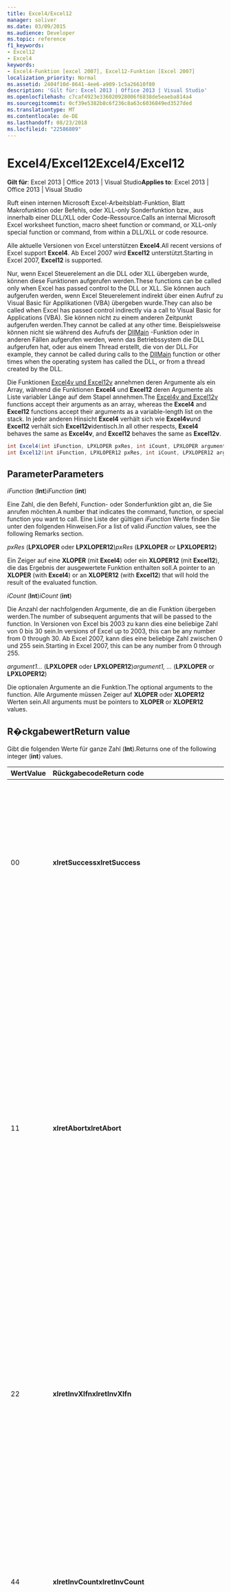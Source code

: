 ```yaml
---
title: Excel4/Excel12
manager: soliver
ms.date: 03/09/2015
ms.audience: Developer
ms.topic: reference
f1_keywords:
- Excel12
- Excel4
keywords:
- Excel4-Funktion [excel 2007], Excel12-Funktion [Excel 2007]
localization_priority: Normal
ms.assetid: 2404f10d-8641-4ee6-a909-1c5a26610f80
description: 'Gilt für: Excel 2013 | Office 2013 | Visual Studio'
ms.openlocfilehash: c7caf4923e336020928006f6838de5eaeba814a4
ms.sourcegitcommit: 0cf39e5382b8c6f236c8a63c6036849ed3527ded
ms.translationtype: MT
ms.contentlocale: de-DE
ms.lasthandoff: 08/23/2018
ms.locfileid: "22586809"
---
```

# <a name="excel4excel12"></a><span data-ttu-id="60f49-104">Excel4/Excel12</span><span class="sxs-lookup"><span data-stu-id="60f49-104">Excel4/Excel12</span></span>

<span data-ttu-id="60f49-105">**Gilt für**: Excel 2013 | Office 2013 | Visual Studio</span><span class="sxs-lookup"><span data-stu-id="60f49-105">**Applies to**: Excel 2013 | Office 2013 | Visual Studio</span></span> 
  
<span data-ttu-id="60f49-106">Ruft einen internen Microsoft Excel-Arbeitsblatt-Funktion, Blatt Makrofunktion oder Befehls, oder XLL-only Sonderfunktion bzw., aus innerhalb einer DLL/XLL oder Code-Ressource.</span><span class="sxs-lookup"><span data-stu-id="60f49-106">Calls an internal Microsoft Excel worksheet function, macro sheet function or command, or XLL-only special function or command, from within a DLL/XLL or code resource.</span></span>
  
<span data-ttu-id="60f49-107">Alle aktuelle Versionen von Excel unterstützen **Excel4**.</span><span class="sxs-lookup"><span data-stu-id="60f49-107">All recent versions of Excel support **Excel4**.</span></span> <span data-ttu-id="60f49-108">Ab Excel 2007 wird **Excel12** unterstützt.</span><span class="sxs-lookup"><span data-stu-id="60f49-108">Starting in Excel 2007, **Excel12** is supported.</span></span> 
  
<span data-ttu-id="60f49-109">Nur, wenn Excel Steuerelement an die DLL oder XLL übergeben wurde, können diese Funktionen aufgerufen werden.</span><span class="sxs-lookup"><span data-stu-id="60f49-109">These functions can be called only when Excel has passed control to the DLL or XLL.</span></span> <span data-ttu-id="60f49-110">Sie können auch aufgerufen werden, wenn Excel Steuerelement indirekt über einen Aufruf zu Visual Basic für Applikationen (VBA) übergeben wurde.</span><span class="sxs-lookup"><span data-stu-id="60f49-110">They can also be called when Excel has passed control indirectly via a call to Visual Basic for Applications (VBA).</span></span> <span data-ttu-id="60f49-111">Sie können nicht zu einem anderen Zeitpunkt aufgerufen werden.</span><span class="sxs-lookup"><span data-stu-id="60f49-111">They cannot be called at any other time.</span></span> <span data-ttu-id="60f49-112">Beispielsweise können nicht sie während des Aufrufs der [DllMain](https://docs.microsoft.com/windows/desktop/dlls/dllmain) -Funktion oder in anderen Fällen aufgerufen werden, wenn das Betriebssystem die DLL aufgerufen hat, oder aus einem Thread erstellt, die von der DLL.</span><span class="sxs-lookup"><span data-stu-id="60f49-112">For example, they cannot be called during calls to the [DllMain](https://docs.microsoft.com/windows/desktop/dlls/dllmain) function or other times when the operating system has called the DLL, or from a thread created by the DLL.</span></span> 
  
<span data-ttu-id="60f49-113">Die Funktionen [Excel4v und Excel12v](excel4v-excel12v.md) annehmen deren Argumente als ein Array, während die Funktionen **Excel4** und **Excel12** deren Argumente als Liste variabler Länge auf dem Stapel annehmen.</span><span class="sxs-lookup"><span data-stu-id="60f49-113">The [Excel4v and Excel12v](excel4v-excel12v.md) functions accept their arguments as an array, whereas the **Excel4** and **Excel12** functions accept their arguments as a variable-length list on the stack.</span></span> <span data-ttu-id="60f49-114">In jeder anderen Hinsicht **Excel4** verhält sich wie **Excel4v**und **Excel12** verhält sich **Excel12v**identisch.</span><span class="sxs-lookup"><span data-stu-id="60f49-114">In all other respects, **Excel4** behaves the same as **Excel4v**, and **Excel12** behaves the same as **Excel12v**.</span></span>
  
```cs
int Excel4(int iFunction, LPXLOPER pxRes, int iCount, LPXLOPER argument1, ...);
int Excel12(int iFunction, LPXLOPER12 pxRes, int iCount, LPXLOPER12 argument1, ...);
```

## <a name="parameters"></a><span data-ttu-id="60f49-115">Parameter</span><span class="sxs-lookup"><span data-stu-id="60f49-115">Parameters</span></span>

 <span data-ttu-id="60f49-116">_iFunction_ (**Int**)</span><span class="sxs-lookup"><span data-stu-id="60f49-116">_iFunction_ (**int**)</span></span>
  
<span data-ttu-id="60f49-117">Eine Zahl, die den Befehl, Function- oder Sonderfunktion gibt an, die Sie anrufen möchten.</span><span class="sxs-lookup"><span data-stu-id="60f49-117">A number that indicates the command, function, or special function you want to call.</span></span> <span data-ttu-id="60f49-118">Eine Liste der gültigen _iFunction_ Werte finden Sie unter den folgenden Hinweisen.</span><span class="sxs-lookup"><span data-stu-id="60f49-118">For a list of valid  _iFunction_ values, see the following Remarks section.</span></span> 
  
 <span data-ttu-id="60f49-119">_pxRes_ (**LPXLOPER** oder **LPXLOPER12**)</span><span class="sxs-lookup"><span data-stu-id="60f49-119">_pxRes_ (**LPXLOPER** or **LPXLOPER12**)</span></span>
  
<span data-ttu-id="60f49-120">Ein Zeiger auf eine **XLOPER** (mit **Excel4**) oder ein **XLOPER12** (mit **Excel12**), die das Ergebnis der ausgewertete Funktion enthalten soll.</span><span class="sxs-lookup"><span data-stu-id="60f49-120">A pointer to an **XLOPER** (with **Excel4**) or an **XLOPER12** (with **Excel12**) that will hold the result of the evaluated function.</span></span>
  
 <span data-ttu-id="60f49-121">_iCount_ (**Int**)</span><span class="sxs-lookup"><span data-stu-id="60f49-121">_iCount_ (**int**)</span></span>
  
<span data-ttu-id="60f49-122">Die Anzahl der nachfolgenden Argumente, die an die Funktion übergeben werden.</span><span class="sxs-lookup"><span data-stu-id="60f49-122">The number of subsequent arguments that will be passed to the function.</span></span> <span data-ttu-id="60f49-123">In Versionen von Excel bis 2003 zu kann dies eine beliebige Zahl von 0 bis 30 sein.</span><span class="sxs-lookup"><span data-stu-id="60f49-123">In versions of Excel up to 2003, this can be any number from 0 through 30.</span></span> <span data-ttu-id="60f49-124">Ab Excel 2007, kann dies eine beliebige Zahl zwischen 0 und 255 sein.</span><span class="sxs-lookup"><span data-stu-id="60f49-124">Starting in Excel 2007, this can be any number from 0 through 255.</span></span>
  
 <span data-ttu-id="60f49-125">_argument1..._ (**LPXLOPER** oder **LPXLOPER12**)</span><span class="sxs-lookup"><span data-stu-id="60f49-125">_argument1, ..._ (**LPXLOPER** or **LPXLOPER12**)</span></span>
  
<span data-ttu-id="60f49-126">Die optionalen Argumente an die Funktion.</span><span class="sxs-lookup"><span data-stu-id="60f49-126">The optional arguments to the function.</span></span> <span data-ttu-id="60f49-127">Alle Argumente müssen Zeiger auf **XLOPER** oder **XLOPER12** Werten sein.</span><span class="sxs-lookup"><span data-stu-id="60f49-127">All arguments must be pointers to **XLOPER** or **XLOPER12** values.</span></span> 
  
## <a name="return-value"></a><span data-ttu-id="60f49-128">R�ckgabewert</span><span class="sxs-lookup"><span data-stu-id="60f49-128">Return value</span></span>

<span data-ttu-id="60f49-129">Gibt die folgenden Werte für ganze Zahl (**Int**).</span><span class="sxs-lookup"><span data-stu-id="60f49-129">Returns one of the following integer (**int**) values.</span></span>
  
|<span data-ttu-id="60f49-130">**Wert**</span><span class="sxs-lookup"><span data-stu-id="60f49-130">**Value**</span></span>|<span data-ttu-id="60f49-131">**Rückgabecode**</span><span class="sxs-lookup"><span data-stu-id="60f49-131">**Return code**</span></span>|<span data-ttu-id="60f49-132">**Beschreibung**</span><span class="sxs-lookup"><span data-stu-id="60f49-132">**Description**</span></span>|
|:-----|:-----|:-----|
|<span data-ttu-id="60f49-133">0</span><span class="sxs-lookup"><span data-stu-id="60f49-133">0</span></span>  <br/> |<span data-ttu-id="60f49-134">**xlretSuccess**</span><span class="sxs-lookup"><span data-stu-id="60f49-134">**xlretSuccess**</span></span> <br/> |<span data-ttu-id="60f49-135">Die Funktion wurde erfolgreich aufgerufen.</span><span class="sxs-lookup"><span data-stu-id="60f49-135">The function was called successfully.</span></span> <span data-ttu-id="60f49-136">Dies bedeutet, dass die Funktion einen Fehlerwert Excel nicht beendet wurde. um das herauszufinden, müssen Sie den Typ und den Wert des Parameters _PxRes_ resultierenden betrachten.</span><span class="sxs-lookup"><span data-stu-id="60f49-136">This does not mean that the function did not return an Excel error value; to find that out, you must look at the type and value of the resulting  _pxRes_ parameter.</span></span>  <br/> |
|<span data-ttu-id="60f49-137">1</span><span class="sxs-lookup"><span data-stu-id="60f49-137">1</span></span>  <br/> |<span data-ttu-id="60f49-138">**xlretAbort**</span><span class="sxs-lookup"><span data-stu-id="60f49-138">**xlretAbort**</span></span> <br/> |<span data-ttu-id="60f49-139">Der Befehl oder Funktion wurde fehlerbedingt beendet (interner Abbruch).</span><span class="sxs-lookup"><span data-stu-id="60f49-139">The command or function was terminated abnormally (internal abort).</span></span> <span data-ttu-id="60f49-140">Dies kann vorkommen eine XLM-Makrovorlage selbst geschlossen wird durch Aufrufen von **Schließen**oder Excel nicht genügend Arbeitsspeicher ist.</span><span class="sxs-lookup"><span data-stu-id="60f49-140">This can occur if an XLM macro sheet closes itself by calling **CLOSE**, or if Excel is out of memory.</span></span> <span data-ttu-id="60f49-141">Wenn Excel dieser Fehler zurückgibt, muss die aufrufende Funktion sofort beenden.</span><span class="sxs-lookup"><span data-stu-id="60f49-141">If Excel returns this error, the calling function must exit immediately.</span></span> <span data-ttu-id="60f49-142">Die DLL kann nur vor dem Beenden **XlFree** aufrufen.</span><span class="sxs-lookup"><span data-stu-id="60f49-142">The DLL is permitted to call **xlFree** only before exiting.</span></span> <span data-ttu-id="60f49-143">Alle anderen Aufrufe der C-API sind nicht zulässig.</span><span class="sxs-lookup"><span data-stu-id="60f49-143">All other calls to the C API are not permitted.</span></span> <span data-ttu-id="60f49-144">Der Benutzer kann keine Arbeit interaktiv speichern, mit dem Befehl **Speichern** im Menü **Datei** .</span><span class="sxs-lookup"><span data-stu-id="60f49-144">The user can save any work interactively by using the **Save** command on the **File** menu.</span></span>  <br/> |
|<span data-ttu-id="60f49-145">2</span><span class="sxs-lookup"><span data-stu-id="60f49-145">2</span></span>  <br/> |<span data-ttu-id="60f49-146">**xlretInvXlfn**</span><span class="sxs-lookup"><span data-stu-id="60f49-146">**xlretInvXlfn**</span></span> <br/> |<span data-ttu-id="60f49-147">Es wurde eine ungültige Funktionsnummer angegeben.</span><span class="sxs-lookup"><span data-stu-id="60f49-147">An invalid function number was supplied.</span></span> <span data-ttu-id="60f49-148">Wenn Sie von der Headerdatei Xlcall.h Konstanten verwenden, sollte dies nicht der Fall, wenn Sie etwas aufrufen, die in der Version von Excel nicht unterstützt wird, das Sie ausführen.</span><span class="sxs-lookup"><span data-stu-id="60f49-148">If you are using constants from the Xlcall.h header file, this should not occur unless you are calling something that is not supported in the version of Excel you are running.</span></span>  <br/> |
|<span data-ttu-id="60f49-149">4</span><span class="sxs-lookup"><span data-stu-id="60f49-149">4</span></span>  <br/> |<span data-ttu-id="60f49-150">**xlretInvCount**</span><span class="sxs-lookup"><span data-stu-id="60f49-150">**xlretInvCount**</span></span> <br/> |<span data-ttu-id="60f49-151">Eine ungültige Anzahl von Argumenten eingegeben wurde.</span><span class="sxs-lookup"><span data-stu-id="60f49-151">An invalid number of arguments was entered.</span></span> <span data-ttu-id="60f49-152">In Versionen bis zu Excel 2003 ist die maximale Anzahl von Argumenten, mit denen jede Funktion 30.</span><span class="sxs-lookup"><span data-stu-id="60f49-152">In versions up to Excel 2003, the maximum number of arguments any function can take is 30.</span></span> <span data-ttu-id="60f49-153">Ab Excel 2007 ist die maximale Anzahl 255.</span><span class="sxs-lookup"><span data-stu-id="60f49-153">Starting in Excel 2007, the maximum number is 255.</span></span> <span data-ttu-id="60f49-154">Einige erfordern einer festen oder minimalen Anzahl von Argumenten.</span><span class="sxs-lookup"><span data-stu-id="60f49-154">Some require a fixed or minimum number of arguments.</span></span>  <br/> |
|<span data-ttu-id="60f49-155">8</span><span class="sxs-lookup"><span data-stu-id="60f49-155">8</span></span>  <br/> |<span data-ttu-id="60f49-156">**xlretInvXloper**</span><span class="sxs-lookup"><span data-stu-id="60f49-156">**xlretInvXloper**</span></span> <br/> |<span data-ttu-id="60f49-157">Eine unzulässige **XLOPER** oder **XLOPER12** an die Funktion übergeben wurde, oder ein Argument vom falschen Typ verwendet wurde.</span><span class="sxs-lookup"><span data-stu-id="60f49-157">An invalid **XLOPER** or **XLOPER12** was passed to the function, or an argument of the wrong type was used.</span></span>  <br/> |
|<span data-ttu-id="60f49-158">16</span><span class="sxs-lookup"><span data-stu-id="60f49-158">16</span></span>  <br/> |<span data-ttu-id="60f49-159">**xlretStackOvfl**</span><span class="sxs-lookup"><span data-stu-id="60f49-159">**xlretStackOvfl**</span></span> <br/> |<span data-ttu-id="60f49-160">Stapelüberlauf.</span><span class="sxs-lookup"><span data-stu-id="60f49-160">A stack overflow occurred.</span></span> <span data-ttu-id="60f49-161">Verwenden Sie **XlStack** , um die Größe des Raums links auf den Stapel überwachen.</span><span class="sxs-lookup"><span data-stu-id="60f49-161">Use **xlStack** to monitor the amount of room left on the stack.</span></span> <span data-ttu-id="60f49-162">Vermeiden Sie sehr große lokale (automatische) Arrays und Strukturen auf dem Stapel zuordnen, sofern möglich; Stellen sie statische.</span><span class="sxs-lookup"><span data-stu-id="60f49-162">Avoid allocating very large local (automatic) arrays and structures on the stack where possible; make them static.</span></span> <span data-ttu-id="60f49-163">(Beachten Sie, dass ein Stapelüberlauf auftreten kann, ohne dass.)</span><span class="sxs-lookup"><span data-stu-id="60f49-163">(Note that a stack overflow might occur without being detected.)</span></span>  <br/> |
|<span data-ttu-id="60f49-164">32</span><span class="sxs-lookup"><span data-stu-id="60f49-164">32</span></span>  <br/> |<span data-ttu-id="60f49-165">**xlretFailed**</span><span class="sxs-lookup"><span data-stu-id="60f49-165">**xlretFailed**</span></span> <br/> |<span data-ttu-id="60f49-166">Eine Funktion Befehl äquivalent ist fehlgeschlagen.</span><span class="sxs-lookup"><span data-stu-id="60f49-166">A command-equivalent function failed.</span></span> <span data-ttu-id="60f49-167">Dies ist gleichbedeutend mit einer Makrobefehl das Dialogfeld Makro Fehler Warnung angezeigt.</span><span class="sxs-lookup"><span data-stu-id="60f49-167">This is equivalent to a macro command displaying the macro error alert dialog box.</span></span>  <br/> |
|<span data-ttu-id="60f49-168">64</span><span class="sxs-lookup"><span data-stu-id="60f49-168">64</span></span>  <br/> |<span data-ttu-id="60f49-169">**xlretUncalced**</span><span class="sxs-lookup"><span data-stu-id="60f49-169">**xlretUncalced**</span></span> <br/> |<span data-ttu-id="60f49-170">Es wurde versucht, auf eine Zelle, die noch nicht berechnet Dereferenzierung, da es geplant ist, nach der aktuellen Zelle berechnet werden soll.</span><span class="sxs-lookup"><span data-stu-id="60f49-170">An attempt was made to dereference a cell that has not been calculated yet, because it is scheduled to be recalculated after the current cell.</span></span> <span data-ttu-id="60f49-171">In diesem Fall muss die DLL Steuerelement nach Excel sofort zurückgeben.</span><span class="sxs-lookup"><span data-stu-id="60f49-171">In this case, the DLL should return control to Excel immediately.</span></span> <span data-ttu-id="60f49-172">Die DLL kann nur vor dem Beenden **XlFree** aufrufen.</span><span class="sxs-lookup"><span data-stu-id="60f49-172">The DLL is permitted to call **xlFree** only before exiting.</span></span> <span data-ttu-id="60f49-173">Alle anderen Aufrufe der C-API sind nicht zulässig.</span><span class="sxs-lookup"><span data-stu-id="60f49-173">All other calls to the C API are not permitted.</span></span> <span data-ttu-id="60f49-174">Weitere Informationen zu den Funktionen können und die Werte von Zellen, die nicht neu berechnet wurde, finden Sie unter [Excel-Befehle, Funktionen und-Zustände](excel-commands-functions-and-states.md)können nicht zugegriffen werden.</span><span class="sxs-lookup"><span data-stu-id="60f49-174">For more information about which functions can and cannot access the values of cells that have not been recalculated, see [Excel Commands, Functions, and States](excel-commands-functions-and-states.md).</span></span>  <br/> |
|<span data-ttu-id="60f49-175">128</span><span class="sxs-lookup"><span data-stu-id="60f49-175">128</span></span>  <br/> |<span data-ttu-id="60f49-176">**xlretNotThreadSafe**</span><span class="sxs-lookup"><span data-stu-id="60f49-176">**xlretNotThreadSafe**</span></span> <br/> |<span data-ttu-id="60f49-177">Es wurde versucht, eine Funktion aufgerufen, die nicht oder möglicherweise nicht, während eine Multithread-neuberechnung der Arbeitsmappe threadsicheren.</span><span class="sxs-lookup"><span data-stu-id="60f49-177">An attempt was made to call a function that is not, or might not be, thread safe during a multithreaded recalculation of the workbook.</span></span>  <br/> <span data-ttu-id="60f49-178">Ab Excel 2007 dieser Wert wird zurückgegeben, und nur innerhalb der XLL Arbeitsblattfunktionen deklariert thread als Safe.</span><span class="sxs-lookup"><span data-stu-id="60f49-178">Starting in Excel 2007, this value is returned, and only within XLL worksheet functions declared as thread safe.</span></span>  <br/> |
|<span data-ttu-id="60f49-179">256</span><span class="sxs-lookup"><span data-stu-id="60f49-179">256</span></span>  <br/> |<span data-ttu-id="60f49-180">**xlRetInvAsynchronousContext**</span><span class="sxs-lookup"><span data-stu-id="60f49-180">**xlRetInvAsynchronousContext**</span></span> <br/> |<span data-ttu-id="60f49-181">Das Handle asynchronen Funktion ist ungültig.</span><span class="sxs-lookup"><span data-stu-id="60f49-181">The asynchronous function handle is invalid.</span></span>  <br/> <span data-ttu-id="60f49-182">Dieser Wert wird nur von Excel 2010 verwendet.</span><span class="sxs-lookup"><span data-stu-id="60f49-182">This value is used only by Excel 2010.</span></span>  <br/> |
|<span data-ttu-id="60f49-183">512</span><span class="sxs-lookup"><span data-stu-id="60f49-183">512</span></span>  <br/> |<span data-ttu-id="60f49-184">**xlRetNotClusterSafe**</span><span class="sxs-lookup"><span data-stu-id="60f49-184">**xlRetNotClusterSafe**</span></span> <br/> |<span data-ttu-id="60f49-185">Der Anruf wird auf Clustern nicht unterstützt.</span><span class="sxs-lookup"><span data-stu-id="60f49-185">The call is not supported on clusters.</span></span>  <br/> <span data-ttu-id="60f49-186">Dieser Wert wird nur von Excel 2010 verwendet.</span><span class="sxs-lookup"><span data-stu-id="60f49-186">This value is used only by Excel 2010.</span></span>  <br/> |
   
## <a name="remarks"></a><span data-ttu-id="60f49-187">HinwBemerkungeneise</span><span class="sxs-lookup"><span data-stu-id="60f49-187">Remarks</span></span>

### <a name="valid-ifunction-values"></a><span data-ttu-id="60f49-188">Gültige iFunction Werte</span><span class="sxs-lookup"><span data-stu-id="60f49-188">Valid iFunction values</span></span>

<span data-ttu-id="60f49-189">Gültige **iFunction** Werte sind in der Headerdatei Xlcall.h oder eine der folgenden speziellen Funktionen definiert Konstanten **Xlf...** oder **Xlc...** .</span><span class="sxs-lookup"><span data-stu-id="60f49-189">Valid **iFunction** values are any of the **xlf...** or **xlc...** constants defined in the Xlcall.h header file or any of the following special functions.</span></span> 
  
|||||
|:-----|:-----|:-----|:-----|
|<span data-ttu-id="60f49-190">**xlAbort**</span><span class="sxs-lookup"><span data-stu-id="60f49-190">**xlAbort**</span></span> <br/> |<span data-ttu-id="60f49-191">**xlEnableXLMsgs**</span><span class="sxs-lookup"><span data-stu-id="60f49-191">**xlEnableXLMsgs**</span></span> <br/> |<span data-ttu-id="60f49-192">**xlGetInst**</span><span class="sxs-lookup"><span data-stu-id="60f49-192">**xlGetInst**</span></span> <br/> |<span data-ttu-id="60f49-193">**xlSheetNm**</span><span class="sxs-lookup"><span data-stu-id="60f49-193">**xlSheetNm**</span></span> <br/> |
|<span data-ttu-id="60f49-194">**xlCoerce**</span><span class="sxs-lookup"><span data-stu-id="60f49-194">**xlCoerce**</span></span> <br/> |<span data-ttu-id="60f49-195">**xlFree**</span><span class="sxs-lookup"><span data-stu-id="60f49-195">**xlFree**</span></span> <br/> |<span data-ttu-id="60f49-196">**xlGetName**</span><span class="sxs-lookup"><span data-stu-id="60f49-196">**xlGetName**</span></span> <br/> |<span data-ttu-id="60f49-197">**xlStack**</span><span class="sxs-lookup"><span data-stu-id="60f49-197">**xlStack**</span></span> <br/> |
|<span data-ttu-id="60f49-198">**xlDefineBinaryName**</span><span class="sxs-lookup"><span data-stu-id="60f49-198">**xlDefineBinaryName**</span></span> <br/> |<span data-ttu-id="60f49-199">**xlGetBinaryName**</span><span class="sxs-lookup"><span data-stu-id="60f49-199">**xlGetBinaryName**</span></span> <br/> |<span data-ttu-id="60f49-200">**xlSet**</span><span class="sxs-lookup"><span data-stu-id="60f49-200">**xlSet**</span></span> <br/> |<span data-ttu-id="60f49-201">**xlUDF**</span><span class="sxs-lookup"><span data-stu-id="60f49-201">**xlUDF**</span></span> <br/> |
|<span data-ttu-id="60f49-202">**xlDisableXLMsgs**</span><span class="sxs-lookup"><span data-stu-id="60f49-202">**xlDisableXLMsgs**</span></span> <br/> |<span data-ttu-id="60f49-203">**xlGetHwnd**</span><span class="sxs-lookup"><span data-stu-id="60f49-203">**xlGetHwnd**</span></span> <br/> |<span data-ttu-id="60f49-204">**xlSheetId**</span><span class="sxs-lookup"><span data-stu-id="60f49-204">**xlSheetId**</span></span> <br/> ||
   
### <a name="different-types-of-functions"></a><span data-ttu-id="60f49-205">Unterschiedliche Typen von Funktionen</span><span class="sxs-lookup"><span data-stu-id="60f49-205">Different Types of Functions</span></span>

 <span data-ttu-id="60f49-206">**Excel4** und **Excel12** unterscheiden, drei Klassen von Funktionen.</span><span class="sxs-lookup"><span data-stu-id="60f49-206">**Excel4** and **Excel12** distinguish among three classes of functions.</span></span> <span data-ttu-id="60f49-207">Die Funktionen werden entsprechend der drei Zustände klassifiziert, in denen die DLL Excel aufgerufen werden kann.</span><span class="sxs-lookup"><span data-stu-id="60f49-207">The functions are classified according to the three states in which Excel might call the DLL.</span></span> 
  
- <span data-ttu-id="60f49-208">Klasse 1 gilt, wenn die DLL aus einem Arbeitsblatt als Ergebnis einer neuberechnung aufgerufen wird.</span><span class="sxs-lookup"><span data-stu-id="60f49-208">Class 1 applies when the DLL is called from a worksheet as a result of recalculation.</span></span> 
    
- <span data-ttu-id="60f49-209">Klasse 2 gilt, wenn die DLL aus aufgerufen wird, in einem Funktionsmakro oder aus einem Arbeitsblatt, in dem er mit einem Nummernzeichen (#) im Text Typ registriert wurde.</span><span class="sxs-lookup"><span data-stu-id="60f49-209">Class 2 applies when the DLL is called from within a function macro or from a worksheet where it was registered with a number sign (#) in the type text.</span></span>
    
- <span data-ttu-id="60f49-210">Klasse 3 gilt, wenn ein Objekt, Makros, Menü, Symbolleiste, Tastenkombination, **ExecuteExcel4Macro** -Methode oder den Befehl **Tools/Makro/ausführen** eine DLL aufgerufen wird.</span><span class="sxs-lookup"><span data-stu-id="60f49-210">Class 3 applies when a DLL is called from an object, macro, menu, toolbar, shortcut key, **ExecuteExcel4Macro** method, or the **Tools/Macro/Run** command.</span></span> <span data-ttu-id="60f49-211">Weitere Informationen finden Sie unter [Excel-Befehle, Funktionen und-Zustände](excel-commands-functions-and-states.md).</span><span class="sxs-lookup"><span data-stu-id="60f49-211">For more information, see [Excel Commands, Functions, and States](excel-commands-functions-and-states.md).</span></span>
    
<span data-ttu-id="60f49-212">Die folgende Tabelle zeigt, welche Funktionen in jeder Klasse gültig sind.</span><span class="sxs-lookup"><span data-stu-id="60f49-212">The following table shows what functions are valid in each class.</span></span>
  
|<span data-ttu-id="60f49-213">**1-Klasse**</span><span class="sxs-lookup"><span data-stu-id="60f49-213">**Class 1**</span></span>|<span data-ttu-id="60f49-214">**Klasse 2**</span><span class="sxs-lookup"><span data-stu-id="60f49-214">**Class 2**</span></span>|<span data-ttu-id="60f49-215">**Klasse 3**</span><span class="sxs-lookup"><span data-stu-id="60f49-215">**Class 3**</span></span>|
|:-----|:-----|:-----|
|<span data-ttu-id="60f49-216">Eine beliebige Arbeitsblattfunktion</span><span class="sxs-lookup"><span data-stu-id="60f49-216">Any worksheet function</span></span>  <br/> <span data-ttu-id="60f49-217">Alle außer **gleich XlSet**XLL-only **... xl** -Funktion.</span><span class="sxs-lookup"><span data-stu-id="60f49-217">Any XLL-only **xl...** function except **xlSet**.</span></span>  <br/> <span data-ttu-id="60f49-218">**xlfCaller**</span><span class="sxs-lookup"><span data-stu-id="60f49-218">**xlfCaller**</span></span> <br/> |<span data-ttu-id="60f49-219">Eine beliebige Arbeitsblattfunktion</span><span class="sxs-lookup"><span data-stu-id="60f49-219">Any worksheet function</span></span>  <br/> <span data-ttu-id="60f49-220">Alle außer **gleich XlSet** **.. xl** -Funktion.</span><span class="sxs-lookup"><span data-stu-id="60f49-220">Any **xl...** function except **xlSet**.</span></span>  <br/> <span data-ttu-id="60f49-221">Makro Blatt Funktionen, einschließlich **XlfCaller**, die einen Wert zurück, verschiebt aber keine Aktion, die den Arbeitsbereich wirkt sich auf oder eine geöffnete Arbeitsmappe.</span><span class="sxs-lookup"><span data-stu-id="60f49-221">Macro sheet functions, including **xlfCaller**, that return a value but perform no action that affects the workspace or any open workbook.</span></span>  <br/> |<span data-ttu-id="60f49-222">Jede Funktion, einschließlich **gleich XlSet** und Funktionen, Befehl entspricht.</span><span class="sxs-lookup"><span data-stu-id="60f49-222">Any function, including **xlSet** and command-equivalent functions.</span></span>  <br/> |
   
### <a name="displaying-the-dialog-box-for-a-command-equivalent-function"></a><span data-ttu-id="60f49-223">Anzeigen des Dialogfelds für einen Befehl Entsprechung-Funktion</span><span class="sxs-lookup"><span data-stu-id="60f49-223">Displaying the Dialog Box for a Command-Equivalent Function</span></span>

<span data-ttu-id="60f49-224">Weist eine Funktion Befehl Entsprechung Dialogfeld zugeordnet ist, können Sie das **XlPrompt** Bit in **iFunction**festlegen.</span><span class="sxs-lookup"><span data-stu-id="60f49-224">If a command-equivalent function has an associated dialog box, you can set the **xlPrompt** bit in **iFunction**.</span></span> <span data-ttu-id="60f49-225">Dies bedeutet, dass Excel das entsprechende Dialogfeld vor der Ausführung des Befehls angezeigt.</span><span class="sxs-lookup"><span data-stu-id="60f49-225">This means that Excel displays the appropriate dialog box before carrying out the command.</span></span>
  
### <a name="writing-international-dlls"></a><span data-ttu-id="60f49-226">Schreiben von internationalen DLLs</span><span class="sxs-lookup"><span data-stu-id="60f49-226">Writing International DLLs</span></span>

<span data-ttu-id="60f49-227">Wenn Sie das **Xlintl32** Bit in **iFunction**festlegen, wird die Funktion oder den Befehl ausgeführt, als ob es aus einem Makroblatt International aufgerufen wurden.</span><span class="sxs-lookup"><span data-stu-id="60f49-227">If you set the **xlIntl** bit in **iFunction**, the function or command is carried out as if it were being called from an International Macro Sheet.</span></span> <span data-ttu-id="60f49-228">Dies bedeutet, dass der Befehl verhält sich, als würde die US-Version von Excel, auch wenn er auf eine internationale (lokalisierte) Version ausgeführt wird.</span><span class="sxs-lookup"><span data-stu-id="60f49-228">This means that the command behaves as it would on the U.S. version of Excel, even if it is running on an international (localized) version.</span></span>
  
### <a name="xlretuncalced-or-xlretabort"></a><span data-ttu-id="60f49-229">XlretUncalced oder xlretAbort</span><span class="sxs-lookup"><span data-stu-id="60f49-229">xlretUncalced or xlretAbort</span></span>

<span data-ttu-id="60f49-230">Nach dem Empfang einer der folgenden Werte zurückgeben, muss die DLL bereinigen und sofort die Steuerung an Excel zurück.</span><span class="sxs-lookup"><span data-stu-id="60f49-230">After receiving one of these return values, your DLL must clean up and return control to Excel immediately.</span></span> <span data-ttu-id="60f49-231">Rückrufe in Excel über die C-API, mit Ausnahme von **XlFree**, sind deaktiviert, nach dem Empfang einer der folgenden Werte zurückgeben.</span><span class="sxs-lookup"><span data-stu-id="60f49-231">Callbacks into Excel via the C API, except **xlFree**, are disabled after receiving one of these return values.</span></span>
  
## <a name="example"></a><span data-ttu-id="60f49-232">Beispiel</span><span class="sxs-lookup"><span data-stu-id="60f49-232">Example</span></span>

<span data-ttu-id="60f49-233">Im folgende Beispiel wird die **Excel12** -Funktion verwendet, auf um die Zelle zu markieren, von der sie aufgerufen wurde.</span><span class="sxs-lookup"><span data-stu-id="60f49-233">The following example uses the **Excel12** function to select the cell from which it was called.</span></span> 
  
<span data-ttu-id="60f49-234">Dieses Codebeispiel ist Teil eines umfangreicheren Beispiels in Excel 2010 XLL SDK am folgenden Speicherort, in dem Sie das SDK installiert:</span><span class="sxs-lookup"><span data-stu-id="60f49-234">This code example is part of a larger example provided in the Excel 2010 XLL SDK, at the following location where you installed the SDK:</span></span>
  
<span data-ttu-id="60f49-235">\Samples\Example\Example.c.</span><span class="sxs-lookup"><span data-stu-id="60f49-235">\Samples\Example\Example.c.</span></span>
  
> [!NOTE]
> <span data-ttu-id="60f49-236">Diese Funktion ruft ein Makro mit Befehlen (XlcSelect) und daher funktioniert nur, wenn sie von einer XLM-Makrovorlage aufgerufen wird.</span><span class="sxs-lookup"><span data-stu-id="60f49-236">This function calls a command macro (xlcSelect) and, therefore, works only if it is called from an XLM macro sheet.</span></span> 
  
```cs
short WINAPI Excel12Example(void)
{
    XLOPER12 xRes;
    Excel12(xlfCaller, &xRes, 0);
    Excel12(xlcSelect, 0, 1, (LPXLOPER12)&xRes);
    Excel12(xlFree, 0, 1, (LPXLOPER12)&xRes);
    return 1;
}
```

## <a name="see-also"></a><span data-ttu-id="60f49-237">Siehe auch</span><span class="sxs-lookup"><span data-stu-id="60f49-237">See also</span></span>



[<span data-ttu-id="60f49-238">Excel4v/Excel12v</span><span class="sxs-lookup"><span data-stu-id="60f49-238">Excel4v/Excel12v</span></span>](excel4v-excel12v.md)

